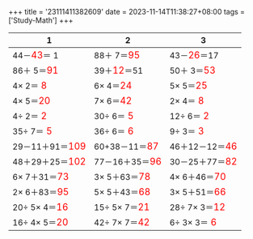 +++ 
title = '23111411382609' 
date = 2023-11-14T11:38:27+08:00 
tags = ['Study-Math'] 
+++ 

1 | 2 | 3 
-- | -- | -- 
44－<font color=red size=4>43</font>＝ 1 | 88＋ 7＝<font color=red size=4>95</font> | 43－<font color=red size=4>26</font>＝17 
86＋ 5＝<font color=red size=4>91</font> | 39＋<font color=red size=4>12</font>＝51 | 50＋ 3＝<font color=red size=4>53</font> 
 4× 2＝<font color=red size=4> 8</font> |  6× 4＝<font color=red size=4>24</font> |  5× 5＝<font color=red size=4>25</font> 
 4× 5＝<font color=red size=4>20</font> |  7× 6＝<font color=red size=4>42</font> |  2× 4＝<font color=red size=4> 8</font> 
 4÷ 2＝<font color=red size=4> 2</font> | 30÷ 6＝<font color=red size=4> 5</font> | 12÷ 6＝<font color=red size=4> 2</font> 
35÷ 7＝<font color=red size=4> 5</font> | 36÷ 6＝<font color=red size=4> 6</font> |  9÷ 3＝<font color=red size=4> 3</font> 
29－11＋91＝<font color=red size=4>109</font> | 60+38－11＝<font color=red size=4>87</font> | 46＋12－12＝<font color=red size=4>46</font> 
48＋29＋25＝<font color=red size=4>102</font> | 77－16＋35＝<font color=red size=4>96</font> | 30－25＋77＝<font color=red size=4>82</font> 
 6× 7＋31＝<font color=red size=4>73</font> |  3× 5＋63＝<font color=red size=4>78</font> |  4× 6＋46＝<font color=red size=4>70</font> 
 2× 6＋83＝<font color=red size=4>95</font> |  5× 5＋43＝<font color=red size=4>68</font> |  3× 5＋51＝<font color=red size=4>66</font> 
20÷ 5× 4＝<font color=red size=4>16</font> | 15÷ 5× 7＝<font color=red size=4>21</font> | 28÷ 7× 3＝<font color=red size=4>12</font> 
16÷ 4× 5＝<font color=red size=4>20</font> | 42÷ 7× 7＝<font color=red size=4>42</font> |  6÷ 3× 3＝<font color=red size=4> 6</font> 

